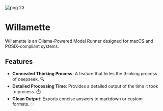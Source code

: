 ![png 23](https://github.com/user-attachments/assets/7df585ac-ed94-409b-bae1-5742ae18b916)

# Willamette

Willamette is an Ollama-Powered Model Runner designed for macOS and POSIX-compliant systems.

## Features

- **Concealed Thinking Process**: A feature that hides the thinking process of deepseek. 🔍
- **Detailed Processing Time**: Provides a detailed output of the time it took to process. ⏱️
- **Clean Output**: Exports concise answers to markdown or custom formats. ✨
